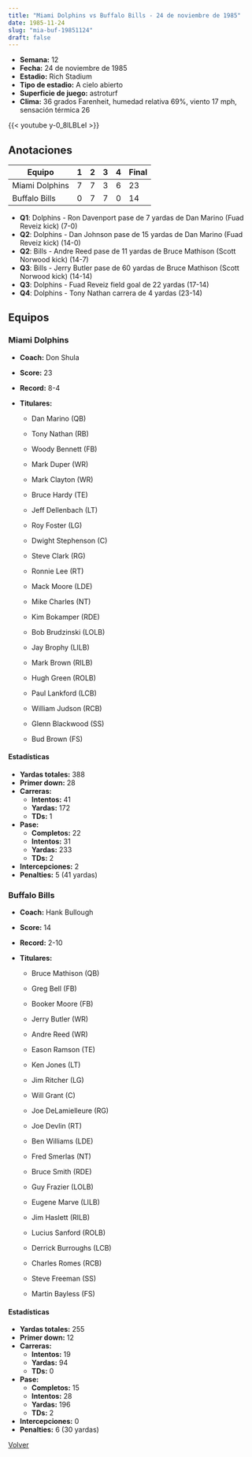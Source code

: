 ```yaml
---
title: "Miami Dolphins vs Buffalo Bills - 24 de noviembre de 1985"
date: 1985-11-24
slug: "mia-buf-19851124"
draft: false
---
```


- **Semana:** 12
- **Fecha:** 24 de noviembre de 1985
- **Estadio:** Rich Stadium
- **Tipo de estadio:** A cielo abierto
- **Superficie de juego:** astroturf
- **Clima:** 36 grados Farenheit, humedad relativa 69%, viento 17 mph, sensación térmica 26


{{< youtube y-0_8lLBLeI >}}


## Anotaciones
| Equipo | 1 | 2 | 3 | 4 | Final |
|--------|---|---|---|---|-------|
| Miami Dolphins  | 7 | 7 | 3 | 6  | 23 |
| Buffalo Bills  | 0 | 7 | 7 | 0  | 14 |
- **Q1**: Dolphins - Ron Davenport pase de 7 yardas de Dan Marino (Fuad Reveiz kick) (7-0)
- **Q2**: Dolphins - Dan Johnson pase de 15 yardas de Dan Marino (Fuad Reveiz kick) (14-0)
- **Q2**: Bills - Andre Reed pase de 11 yardas de Bruce Mathison (Scott Norwood kick) (14-7)
- **Q3**: Bills - Jerry Butler pase de 60 yardas de Bruce Mathison (Scott Norwood kick) (14-14)
- **Q3**: Dolphins - Fuad Reveiz field goal de 22 yardas (17-14)
- **Q4**: Dolphins - Tony Nathan carrera de 4 yardas (23-14)


## Equipos


### Miami Dolphins
* **Coach:** Don Shula
* **Score:** 23
* **Record:** 8-4
* **Titulares:** 

  * Dan Marino (QB) 

  * Tony Nathan (RB) 

  * Woody Bennett (FB) 

  * Mark Duper (WR) 

  * Mark Clayton (WR) 

  * Bruce Hardy (TE) 

  * Jeff Dellenbach (LT) 

  * Roy Foster (LG) 

  * Dwight Stephenson (C) 

  * Steve Clark (RG) 

  * Ronnie Lee (RT) 

  * Mack Moore (LDE) 

  * Mike Charles (NT) 

  * Kim Bokamper (RDE) 

  * Bob Brudzinski (LOLB) 

  * Jay Brophy (LILB) 

  * Mark Brown (RILB) 

  * Hugh Green (ROLB) 

  * Paul Lankford (LCB) 

  * William Judson (RCB) 

  * Glenn Blackwood (SS) 

  * Bud Brown (FS) 

#### Estadísticas
* **Yardas totales:** 388
* **Primer down:** 28
* **Carreras:**
  * **Intentos:** 41
  * **Yardas:** 172
  * **TDs:** 1
* **Pase:**
  * **Completos:** 22
  * **Intentos:** 31
  * **Yardas:** 233
  * **TDs:** 2
* **Intercepciones:** 2
* **Penalties:** 5 (41 yardas)

### Buffalo Bills
* **Coach:** Hank Bullough
* **Score:** 14
* **Record:** 2-10
* **Titulares:** 

  * Bruce Mathison (QB) 

  * Greg Bell (FB) 

  * Booker Moore (FB) 

  * Jerry Butler (WR) 

  * Andre Reed (WR) 

  * Eason Ramson (TE) 

  * Ken Jones (LT) 

  * Jim Ritcher (LG) 

  * Will Grant (C) 

  * Joe DeLamielleure (RG) 

  * Joe Devlin (RT) 

  * Ben Williams (LDE) 

  * Fred Smerlas (NT) 

  * Bruce Smith (RDE) 

  * Guy Frazier (LOLB) 

  * Eugene Marve (LILB) 

  * Jim Haslett (RILB) 

  * Lucius Sanford (ROLB) 

  * Derrick Burroughs (LCB) 

  * Charles Romes (RCB) 

  * Steve Freeman (SS) 

  * Martin Bayless (FS) 

#### Estadísticas
* **Yardas totales:** 255
* **Primer down:** 12
* **Carreras:**
  * **Intentos:** 19
  * **Yardas:** 94
  * **TDs:** 0
* **Pase:**
  * **Completos:** 15
  * **Intentos:** 28
  * **Yardas:** 196
  * **TDs:** 2
* **Intercepciones:** 0
* **Penalties:** 6 (30 yardas)


[Volver](/historia/1985)
